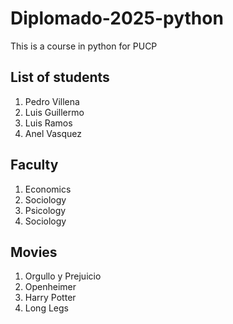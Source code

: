 # Diplomado-2025-python
This is a course in python for PUCP

## List of students
1. Pedro Villena
2. Luis Guillermo
3. Luis Ramos
4. Anel Vasquez

## Faculty
1. Economics
2. Sociology
3. Psicology
4. Sociology

## Movies
1. Orgullo y Prejuicio
2. Openheimer
3. Harry Potter
4. Long Legs
